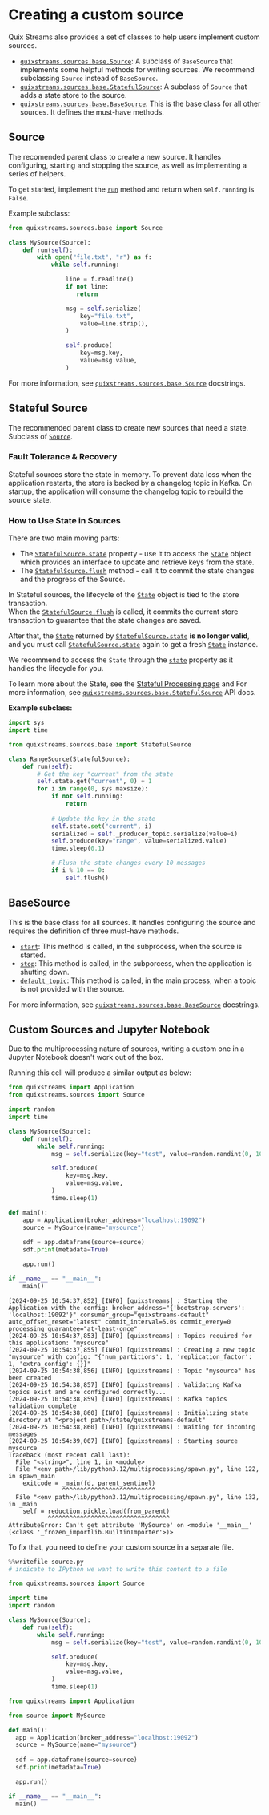 # Creating a custom source

Quix Streams also provides a set of classes to help users implement custom sources.

* [`quixstreams.sources.base.Source`](../../api-reference/sources.md#source): A subclass of `BaseSource` that implements some helpful methods for writing sources. We recommend subclassing `Source` instead of `BaseSource`.
* [`quixstreams.sources.base.StatefulSource`](../../api-reference/sources.md#statefulsource): A subclass of `Source` that adds a state store to the source.
* [`quixstreams.sources.base.BaseSource`](../../api-reference/sources.md#basesource): This is the base class for all other sources. It defines the must-have methods.

## Source

The recomended parent class to create a new source. It handles configuring, starting and stopping the source, as well as implementing a series of helpers.

To get started, implement the [`run`](../../api-reference/sources.md#sourcerun) method and return when `self.running` is `False`.

Example subclass:

```python
from quixstreams.sources.base import Source

class MySource(Source):
    def run(self):
        with open("file.txt", "r") as f:
            while self.running:

                line = f.readline()
                if not line:
                   return

                msg = self.serialize(
                    key="file.txt",
                    value=line.strip(),
                )

                self.produce(
                    key=msg.key,
                    value=msg.value,
                )
```

For more information, see [`quixstreams.sources.base.Source`](../../api-reference/sources.md#source) docstrings.

## Stateful Source

The recommended parent class to create new sources that need a state. Subclass of [`Source`](custom-sources.md#source). 

### Fault Tolerance & Recovery
Stateful sources store the state in memory.
To prevent data loss when the application restarts, the store is backed by a changelog topic in Kafka. 
On startup, the application will consume the changelog topic to rebuild the source state.  

### How to Use State in Sources
There are two main moving parts:

- The [`StatefulSource.state`](../../api-reference/sources.md#statefulsourcestate) property - use it to access the [`State`](../../api-reference/state.md#state) object which provides an interface to update and retrieve keys from the state. 
- The [`StatefulSource.flush`](../../api-reference/sources.md#statefulsourceflush) method - call it to commit the state changes and the progress of the Source.


In Stateful sources, the lifecycle of the [`State`](../../api-reference/state.md#state) object is tied to the store transaction.  
When the [`StatefulSource.flush`](../../api-reference/sources.md#statefulsourceflush) is called, it commits the current store transaction to guarantee that the state changes are saved. 

After that, the [`State`](../../api-reference/state.md#state) returned by [`StatefulSource.state`](../../api-reference/sources.md#statefulsourcestate) **is no longer valid**, and you must call [`StatefulSource.state`](../../api-reference/sources.md#statefulsourcestate) again to get a fresh [`State`](../../api-reference/state.md#state) instance.

We recommend to access the `State` through the [`state`](../../api-reference/sources.md#statefulsourcestate) property as it handles the lifecycle for you.

To learn more about the State, see the [Stateful Processing page](../../advanced/stateful-processing.md) and For more information, see [`quixstreams.sources.base.StatefulSource`](../../api-reference/sources.md#statefulsource) API docs.


**Example subclass:**

```python
import sys
import time

from quixstreams.sources.base import StatefulSource

class RangeSource(StatefulSource):
    def run(self):
        # Get the key "current" from the state
        self.state.get("current", 0) + 1
        for i in range(0, sys.maxsize):
            if not self.running:
                return
            
            # Update the key in the state
            self.state.set("current", i)
            serialized = self._producer_topic.serialize(value=i)
            self.produce(key="range", value=serialized.value)
            time.sleep(0.1)

            # Flush the state changes every 10 messages
            if i % 10 == 0:
                self.flush()
```


## BaseSource

This is the base class for all sources. It handles configuring the source and requires the definition of three must-have methods.

* [`start`](../../api-reference/sources.md#basesourcestart): This method is called, in the subprocess, when the source is started.
* [`stop`](../../api-reference/sources.md#basesourcestop): This method is called, in the subporcess, when the application is shutting down.
* [`default_topic`](../../api-reference/sources.md#basesourcedefault_topic): This method is called, in the main process, when a topic is not provided with the source.

For more information, see [`quixstreams.sources.base.BaseSource`](../../api-reference/sources.md#basesource) docstrings.

## Custom Sources and Jupyter Notebook

Due to the multiprocessing nature of sources, writing a custom one in a Jupyter Notebook doesn't work out of the box.

Running this cell will produce a similar output as below:

```python
from quixstreams import Application
from quixstreams.sources import Source

import random
import time

class MySource(Source):
    def run(self):
        while self.running:
            msg = self.serialize(key="test", value=random.randint(0, 10000))

            self.produce(
                key=msg.key,
                value=msg.value,
            )
            time.sleep(1)

def main():
    app = Application(broker_address="localhost:19092")
    source = MySource(name="mysource")
  
    sdf = app.dataframe(source=source)
    sdf.print(metadata=True)

    app.run()

if __name__ == "__main__":
    main()
```

```
[2024-09-25 10:54:37,852] [INFO] [quixstreams] : Starting the Application with the config: broker_address="{'bootstrap.servers': 'localhost:19092'}" consumer_group="quixstreams-default" auto_offset_reset="latest" commit_interval=5.0s commit_every=0 processing_guarantee="at-least-once"
[2024-09-25 10:54:37,853] [INFO] [quixstreams] : Topics required for this application: "mysource"
[2024-09-25 10:54:37,855] [INFO] [quixstreams] : Creating a new topic "mysource" with config: "{'num_partitions': 1, 'replication_factor': 1, 'extra_config': {}}"
[2024-09-25 10:54:38,856] [INFO] [quixstreams] : Topic "mysource" has been created
[2024-09-25 10:54:38,857] [INFO] [quixstreams] : Validating Kafka topics exist and are configured correctly...
[2024-09-25 10:54:38,859] [INFO] [quixstreams] : Kafka topics validation complete
[2024-09-25 10:54:38,860] [INFO] [quixstreams] : Initializing state directory at "<project path>/state/quixstreams-default"
[2024-09-25 10:54:38,860] [INFO] [quixstreams] : Waiting for incoming messages
[2024-09-25 10:54:39,007] [INFO] [quixstreams] : Starting source mysource
Traceback (most recent call last):
  File "<string>", line 1, in <module>
  File "<env path>/lib/python3.12/multiprocessing/spawn.py", line 122, in spawn_main
    exitcode = _main(fd, parent_sentinel)
               ^^^^^^^^^^^^^^^^^^^^^^^^^^
  File "<env path>/lib/python3.12/multiprocessing/spawn.py", line 132, in _main
    self = reduction.pickle.load(from_parent)
           ^^^^^^^^^^^^^^^^^^^^^^^^^^^^^^^^^^
AttributeError: Can't get attribute 'MySource' on <module '__main__' (<class '_frozen_importlib.BuiltinImporter'>)>
```

To fix that, you need to define your custom source in a separate file.

```python
%%writefile source.py
# indicate to IPython we want to write this content to a file

from quixstreams.sources import Source

import time
import random

class MySource(Source):
    def run(self):
        while self.running:
            msg = self.serialize(key="test", value=random.randint(0, 10000))

            self.produce(
                key=msg.key,
                value=msg.value,
            )
            time.sleep(1)
```

```python
from quixstreams import Application

from source import MySource

def main():
  app = Application(broker_address="localhost:19092")
  source = MySource(name="mysource")
  
  sdf = app.dataframe(source=source)
  sdf.print(metadata=True)

  app.run()

if __name__ == "__main__":
  main()
```

